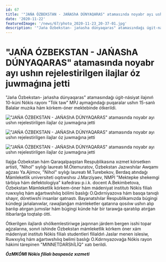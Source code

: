 ```yaml
---
id: 67
title: '"JAŃA ÓZBEKSTAN - JAŃAShA DÚNYAQARAS" atamasında noyabr ayı ushın rejelestirilgen ilajlar óz juwmaǵına jetti'
date: '2020-11-22'
featuredImage: '/news/67/photo_2020-11-23_20-37-01.jpg'
description: '"Jańa Ózbekstan- jańasha dúnyaqaras" atamasındaǵı úgit-násiyat ilajınıń 10-kúni Nókis rayonı "Tók taw" MPJ aymaǵındaǵı puqaralar ushın 15-sanlı Balalar muzıka hám kórkem-óner mektebinde ótkerildi'
---
```


# "JAŃA ÓZBEKSTAN - JAŃAShA DÚNYAQARAS" atamasında noyabr ayı ushın rejelestirilgen ilajlar óz juwmaǵına jetti

"Jańa Ózbekstan- jańasha dúnyaqaras" atamasındaǵı úgit-násiyat ilajınıń 10-kúni Nókis rayonı "Tók taw" MPJ aymaǵındaǵı puqaralar ushın 15-sanlı Balalar muzıka hám kórkem-óner mektebinde ótkerildi.

!["JAŃA ÓZBEKSTAN - JAŃAShA DÚNYAQARAS" atamasında noyabr ayı ushın rejelestirilgen ilajlar óz juwmaǵına jetti](/news/67/photo_2020-11-23_20-37-02.jpg)

!["JAŃA ÓZBEKSTAN - JAŃAShA DÚNYAQARAS" atamasında noyabr ayı ushın rejelestirilgen ilajlar óz juwmaǵına jetti](/news/67/photo_2020-11-23_20-37-03.jpg)

!["JAŃA ÓZBEKSTAN - JAŃAShA DÚNYAQARAS" atamasında noyabr ayı ushın rejelestirilgen ilajlar óz juwmaǵına jetti](/news/67/photo_2020-11-23_20-37-04.jpg)

Ilajǵa Ózbekstan hám Qaraqalpaqstan Respublikasına xızmet kórsetken artisti, "Nihol" sıylıǵı laureatı M.Ótemuratov, Ózbekstan Jazıwshılar Awqamı aǵzası Ya.Ajimov, "Nihol" sıylıǵı laureatı M.Turebekov, Berdaq atındaǵı Mámleketlik universiteti oqıtıwshısı J.Marziyaev, NMPI "Mektepke shekemgi tárbiya hám defektologiya" kafedrası p.i.k. docent A.Bekimbetova, Ózbekstan Mámleketlik kórkem-óner hám mádeniyat institutı Nókis filialı ruwxıylıq hám aǵartıwshılıq bólimi baslıǵı O.Qıdırniyazova hám basqa tanıqlı shayır, dóretiwshi insanlar qatnastı. Bayanatshılar Respublikamızda búgingi kúndegi jańalanıwlar, rawajlanǵan mámleketler qatarına qosılıw ushın alıp barılıp atırgan jumıslar hám búgingi kúnde hár bir tarawǵa qaratılıp atırǵan itibarlarǵa toqtalıp ótti.

Ótkerilgen ilajlardı shólkemlestiriwge jaqınnan járdem bergen isshi topar aǵzalarına, sonıń ishinde Ózbekstan mámleketlik kórkem óner xám mádeniyat institutı Nókis filialı studentleri filialdıń Jaslar menen islesiw, Ruwxıylıq hám aǵartıwshılıq bѳlimi baslıǵı O.Kdırnıyazovaǵa Nókis rayon hákimi tárepinen "MINNETDARShÍLÍQ" xatı berildi.

**_ÓzMKÓMI Nókis filialı baspasóz xızmeti_**
